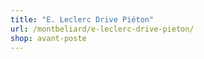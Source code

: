 ```yaml
---
title: "E. Leclerc Drive Piéton"
url: /montbeliard/e-leclerc-drive-pieton/
shop: avant-poste
---
```

